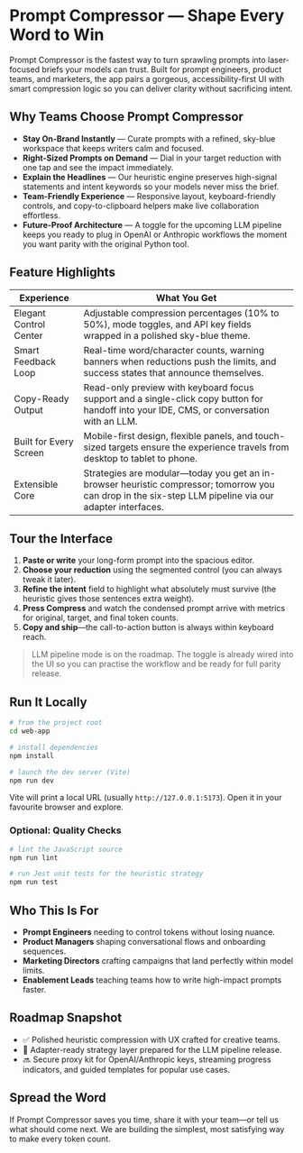 # Prompt Compressor — Shape Every Word to Win

Prompt Compressor is the fastest way to turn sprawling prompts into laser-focused briefs your models can trust. Built for prompt engineers, product teams, and marketers, the app pairs a gorgeous, accessibility-first UI with smart compression logic so you can deliver clarity without sacrificing intent.

## Why Teams Choose Prompt Compressor

- **Stay On-Brand Instantly** — Curate prompts with a refined, sky-blue workspace that keeps writers calm and focused.
- **Right-Sized Prompts on Demand** — Dial in your target reduction with one tap and see the impact immediately.
- **Explain the Headlines** — Our heuristic engine preserves high-signal statements and intent keywords so your models never miss the brief.
- **Team-Friendly Experience** — Responsive layout, keyboard-friendly controls, and copy-to-clipboard helpers make live collaboration effortless.
- **Future-Proof Architecture** — A toggle for the upcoming LLM pipeline keeps you ready to plug in OpenAI or Anthropic workflows the moment you want parity with the original Python tool.

## Feature Highlights

| Experience | What You Get |
| --- | --- |
| Elegant Control Center | Adjustable compression percentages (10% to 50%), mode toggles, and API key fields wrapped in a polished sky-blue theme. |
| Smart Feedback Loop | Real-time word/character counts, warning banners when reductions push the limits, and success states that announce themselves. |
| Copy-Ready Output | Read-only preview with keyboard focus support and a single-click copy button for handoff into your IDE, CMS, or conversation with an LLM. |
| Built for Every Screen | Mobile-first design, flexible panels, and touch-sized targets ensure the experience travels from desktop to tablet to phone. |
| Extensible Core | Strategies are modular—today you get an in-browser heuristic compressor; tomorrow you can drop in the six-step LLM pipeline via our adapter interfaces. |

## Tour the Interface

1. **Paste or write** your long-form prompt into the spacious editor.
2. **Choose your reduction** using the segmented control (you can always tweak it later).
3. **Refine the intent** field to highlight what absolutely must survive (the heuristic gives those sentences extra weight).
4. **Press Compress** and watch the condensed prompt arrive with metrics for original, target, and final token counts.
5. **Copy and ship**—the call-to-action button is always within keyboard reach.

> LLM pipeline mode is on the roadmap. The toggle is already wired into the UI so you can practise the workflow and be ready for full parity release.

## Run It Locally

```bash
# from the project root
cd web-app

# install dependencies
npm install

# launch the dev server (Vite)
npm run dev
```

Vite will print a local URL (usually `http://127.0.0.1:5173`). Open it in your favourite browser and explore.

### Optional: Quality Checks

```bash
# lint the JavaScript source
npm run lint

# run Jest unit tests for the heuristic strategy
npm run test
```

## Who This Is For

- **Prompt Engineers** needing to control tokens without losing nuance.
- **Product Managers** shaping conversational flows and onboarding sequences.
- **Marketing Directors** crafting campaigns that land perfectly within model limits.
- **Enablement Leads** teaching teams how to write high-impact prompts faster.

## Roadmap Snapshot

- ✅ Polished heuristic compression with UX crafted for creative teams.
- 🔄 Adapter-ready strategy layer prepared for the LLM pipeline release.
- 🔜 Secure proxy kit for OpenAI/Anthropic keys, streaming progress indicators, and guided templates for popular use cases.

## Spread the Word

If Prompt Compressor saves you time, share it with your team—or tell us what should come next. We are building the simplest, most satisfying way to make every token count.